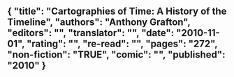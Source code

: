 {
 "title": "Cartographies of Time: A History of the Timeline",
 "authors": "Anthony Grafton",
 "editors": "",
 "translator": "",
 "date": "2010-11-01",
 "rating": "",
 "re-read": "",
 "pages": "272",
 "non-fiction": "TRUE",
 "comic": "",
 "published": "2010"
}
---


